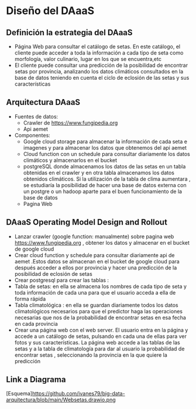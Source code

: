 
# Diseño del DAaaS

## Definición la estrategia del DAaaS

- Página Web para consultar el catálogo de setas. En este catálogo, el cliente puede acceder a toda la información  a cada tipo de seta como morfología, valor culinario,    lugar en los que se encuentra,etc
- El cliente puede consultar una predicción de la posibilidad de encontrar setas por provincia, analizando los datos climáticos consultados en la base de datos teniendo en cuenta el ciclo de eclosión de las setas y sus características 


## Arquitectura DAaaS


- Fuentes de datos:
  - Crawler de <https://www.fungipedia.org>
  - Api aemet
- Componentes:
  - Google cloud storage para almacenar la información de cada seta e imagenes y    para almacenar los datos que obtenemos del api aemet
  - Cloud function con un schedule para consultar diariamente los datos climáticos  y almacenarlos en el bucket
  - postgreSQL donde almacenamos los datos de las setas en un tabla obtenidas en el crawler  y en otra tabla almacenamos los datos obtenidos climáticos. Si la utilización de la tabla de clima aumentara , se estudiaría la posibilidad de hacer una base de datos externa con un postgre o un hadoop aparte para el buen funcionamiento de la base de datos
  - Pagina Web




## DAaaS Operating Model Design and Rollout

- Lanzar crawler (google function: manualmente) sobre pagina web <https://www.fungipedia.org> , obtener los datos y almacenar en el bucket de google cloud
- Crear cloud function y schedule para consultar diariamente api de aemet .Estos datos se almacenan en el bucket de google cloud para después acceder a ellos por provincia y hacer una predicción de la posibilidad de eclosión de setas
- Crear postgresql para crear las tablas :
- Tabla de setas: en ella se almacena los nombres de cada tipo de seta y toda información de cada una para que el usuario acceda a ella de forma rápida
- Tabla climatológica : en ella se guardan diariamente todos los datos climatológicos necesarios para que el predictor haga las operaciones necesarias que nos de la probabilidad de encontrar setas en esa fecha en cada provincia
- Crear una página web con el web server. El usuario entra en la página y accede a un catálogo de setas, pulsando en cada una de ellas para ver fotos  y sus características. La página web accede a las tablas de las setas y a la tabla de climatología para dar al usuario la probabilidad de encontrar setas , seleccionando la provincia en la que quiere la predicción
 






## Link a Diagrama

[Esquema]https://github.com/ivanes79/big-data-arquitectura/blob/main/Websetas.drawio.png